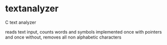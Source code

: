# textanalyzer
C text analyzer 

reads text input, counts words and symbols implemented once with pointers and once without, removes all non alphabetic characters
